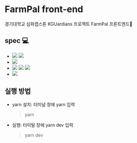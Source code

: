 # FarmPal front-end
경기대학교 심화캡스톤 KGUardians 프로젝트 FarmPal 프론트엔드🌱

## spec 💻
- <img src="https://img.shields.io/badge/React-61DAFB?style=flat-square&logo=React&logoColor=white"/> <img src="https://img.shields.io/badge/TypeScript-3178C6?style=flat-square&logo=TypeScript&logoColor=white"/>
- <img src="https://img.shields.io/badge/React Query-FF4154?style=flat-square&logo=React Query&logoColor=white"/>
- <img src="https://img.shields.io/badge/Vite-646CFF?style=flat-square&logo=Vite&logoColor=white"/> <img src="https://img.shields.io/badge/SWC-F8C457?style=flat-square&logo=SWC&logoColor=white"/> <img src="https://img.shields.io/badge/Yarn-2C8EBB?style=flat-square&logo=Yarn&logoColor=white"/>
- <img src="https://img.shields.io/badge/Tailwind CSS-06B6D4?style=flat-square&logo=Tailwind CSS&logoColor=white"/>


## 실행 방법
- yarn 설치: 터미널 창에 yarn 입력

   > yarn

- 실행: 터미털 창에 yarn dev 입력

   > yarn dev
  
